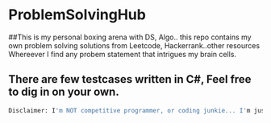 # ProblemSolvingHub
##This is my personal boxing arena with DS, Algo.. this repo contains my own problem solving solutions from Leetcode, Hackerrank..other resources Whereever I find any probem statement that intrigues my brain cells.
## There are few testcases written in C#, Feel free to dig in on your own.
```bash
Disclaimer: I'm NOT competitive programmer, or coding junkie... I'm just having fun.
```
